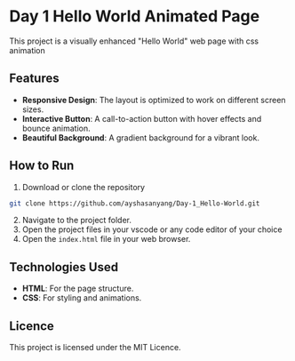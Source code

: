 # Day 1 Hello World Animated Page

This project is a visually enhanced "Hello World" web page with css animation
## Features
- **Responsive Design**: The layout is optimized to work on different screen sizes.
- **Interactive Button**: A call-to-action button with hover effects and bounce animation.
- **Beautiful Background**: A gradient background for a vibrant look.

## How to Run
1. Download or clone the repository
```bash
git clone https://github.com/ayshasanyang/Day-1_Hello-World.git
```
2. Navigate to the project folder.
3. Open the project files in your vscode or any code editor of your choice
4. Open the `index.html` file in your web browser.

## Technologies Used
- **HTML**: For the page structure.
- **CSS**: For styling and animations.
## Licence
This project is licensed under the MIT Licence.
